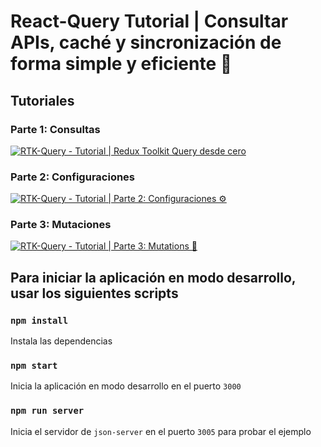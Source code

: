 # React-Query Tutorial | Consultar APIs, caché y sincronización de forma simple y eficiente 🚀

## Tutoriales
### Parte 1: Consultas
[![RTK-Query - Tutorial | Redux Toolkit Query desde cero](https://img.youtube.com/vi/an2hyrNwCNE/0.jpg)](https://www.youtube.com/watch?v=an2hyrNwCNE "RTK-Query - Tutorial | Redux Toolkit Query desde cero")

### Parte 2: Configuraciones
[![RTK-Query - Tutorial | Parte 2: Configuraciones ⚙️](https://img.youtube.com/vi/kC_6YSi6XdE/0.jpg)](https://www.youtube.com/watch?v=kC_6YSi6XdE "RTK-Query - Tutorial | Parte 2: Configuraciones ⚙️")

### Parte 3: Mutaciones
[![RTK-Query - Tutorial | Parte 3: Mutations 👾](https://img.youtube.com/vi/i3CerEkkAmU/0.jpg)](https://www.youtube.com/watch?v=i3CerEkkAmU "RTK-Query - Tutorial | Parte 3: Mutations 👾")

## Para iniciar la aplicación en modo desarrollo, usar los siguientes scripts

### `npm install`
Instala las dependencias
### `npm start`
Inicia la aplicación en modo desarrollo en el puerto `3000`
### `npm run server`
Inicia el servidor de `json-server` en el puerto `3005` para probar el ejemplo
